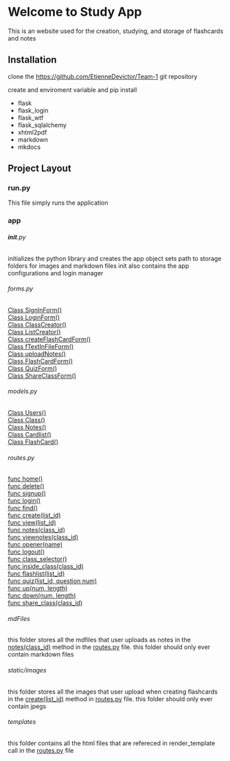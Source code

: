 
# Welcome to Study App

This is an website used for the creation, studying, and storage of flashcards and notes  
	
## Installation 

clone the https://github.com/EtienneDevictor/Team-1 git repository

create and enviroment variable and pip install <br>
- flask <br>
- flask_login <br>
- flask_wtf <br> 
- flask_sqlalchemy <br>
- xhtml2pdf <br>
- markdown <br>
- mkdocs 

	
## Project Layout

### run.py 

This file simply runs the application
	
### app

###### __init__.py

initializes the python library and creates the app object
sets path to storage folders for images and markdown files
init also contains the app configurations and login manager

###### forms.py	
[Class SignInForm()](/forms/#class-signinform) <br>
[Class LoginForm()](/forms/#class-loginform) <br>
[Class ClassCreator()](/forms/#class-classcreators) <br>
[Class ListCreator()](/forms/#class-listcreator) <br>
[Class createFlashCardForm()](/forms/#class-createflashcardform) <br>
[Class fTextInFileForm()](/forms/#class-ftextinfileform) <br>
[Class uploadNotes()](/forms/#class-uploadnotes) <br>
[Class FlashCardForm()](/forms/#class-flashcardform) <br>
[Class QuizForm()](/forms/#class-quizeform) <br>
[Class ShareClassForm()](/forms/#class-shareclassform) <br>

###### models.py
[Class Users()](/model/#class-user) <br>
[Class Class()](/model/#class-class) <br>
[Class Notes()](/model/#class-notes) <br>
[Class Cardlist()](/model/#class-cardlist) <br>
[Class FlashCard()](/model/#class-flashcard) <br>
	
###### routes.py
[func home()](/routes/#func-home) <br>
[func delete()](/routes/#func-delete) <br>
[func signup()](/routes/#func-signup) <br>
[func login()](/routes/#func-login) <br>
[func find()](/routes/#func-find) <br>
[func create(list_id)](/routes/#func-createlist_id) <br>
[func view(list_id)](/routes/#func-viewlist_id) <br>
[func notes(class_id)](/routes/#func-notesclass_id) <br>
[func viewnotes(class_id)](/routes/#func-viewnotesclass_id) <br>
[func opener(name)](/routes/#func-openername) <br>
[func logout()](/routes/#func-logout) <br>
[func class_selector()](/routes/#func-class_selector) <br>
[func inside_class(class_id)](/routes/#func-inside_classclass_id) <br>
[func flashlist(list_id)](/routes/#func-flashlistlist_id) <br>
[func quiz(list_id, question num)](/routes/#func-quizlist_idquestion-num) <br>
[func up(num, length)](/routes/#func-upnum-length) <br>
[func down(num, length)](/routes/#func-downnum-length) <br>
[func share_class(class_id)](/routes/#func-share_classclass_id) <br>


###### mdFiles

this folder stores all the mdfiles that user uploads as notes in the [notes(class_id)](/routes/#func-notesclass_id) method in the [routes.py](/routes) file. this folder should only ever contain markdown files

###### static/images 

this folder stores all the images that user upload when creating flashcards in the [create(list_id)](/routes/#func-createlist_id) method in [routes.py](/routes) file. this folder should only ever contain jpegs

###### templates

this folder contains all the html files that are refereced in render_template call in the [routes.py](/routes) file


​	